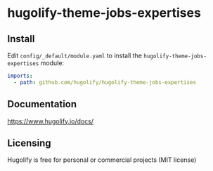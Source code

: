 # hugolify-theme-jobs-expertises

## Install

Edit `config/_default/module.yaml` to install the `hugolify-theme-jobs-expertises` module:

```yml
imports:
  - path: github.com/hugolify/hugolify-theme-jobs-expertises
```

## Documentation

https://www.hugolify.io/docs/

## Licensing

Hugolify is free for personal or commercial projects (MIT license)
